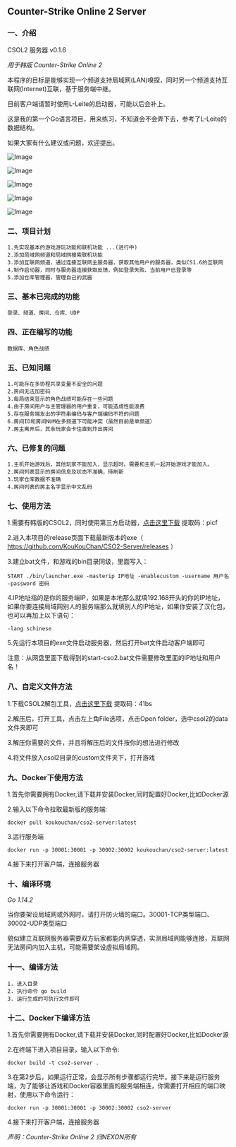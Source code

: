 ## Counter-Strike Online 2 Server 

### 一、介绍

CSOL2 服务器 v0.1.6

*用于韩版 Counter-Strike Online 2*

本程序的目标是能够实现一个频道支持局域网(LAN)嗅探，同时另一个频道支持互联网(Internet)互联，基于服务端中继。

目前客户端请暂时使用L-Leite的启动器，可能以后会补上。

这是我的第一个Go语言项目，用来练习，不知道会不会弄下去，参考了L-Leite的数据结构。

如果大家有什么建议或问题，欢迎提出。

![Image](./photos/main.png)

![Image](./photos/intro.png)

![Image](./photos/channel.png)

![Image](./photos/ingame.jpg)

![Image](./photos/result.jpg)

### 二、项目计划

    1.先实现基本的游戏游玩功能和联机功能 ...(进行中)
    2.添加局域网频道和局域网搜索联机功能
    3.添加互联网频道，通过连接互联网主服务器，获取其他用户的服务器，类似CS1.6的互联网
    4.制作启动器，同时与服务器连接获取反馈，例如登录失败、当前用户已登录等
    5.添加仓库管理器，管理自己的武器

### 三、基本已完成的功能

    登录、频道、房间、仓库、UDP

### 四、正在编写的功能

    数据库、角色战绩

### 五、已知问题

    1.可能存在多协程共享变量不安全的问题
    2.房间无法加密码
    3.每局结束显示的角色战绩可能存在一些问题
    4.由于房间用户与主管理器的用户重复，可能造成性能浪费
    5.存在服务端发出的字符串编码与客户端编码不符的问题
    6.房间ID和房间NUM在多频道下可能冲突（虽然目前是单频道）
    7.房主离开后，其余玩家会卡住直到炸出房间

### 六、已修复的问题

    1.主机开始游戏后，其他玩家不能加入，显示超时。需要和主机一起开始游戏才能加入。
    2.房间列表显示的房间信息及状态不准确，待刷新
    3.玩家仓库数据不准确
    4.房间列表的房主名字显示中文乱码

### 七、使用方法

1.需要有韩版的CSOL2，同时使用第三方启动器，[点击这里下载](https://pan.baidu.com/s/13wEMinbj6E2Z9lds20NU3A) 提取码：picf

2.进入本项目的release页面下载最新版本的exe（ https://github.com/KouKouChan/CSO2-Server/releases ）

3.建立bat文件，和游戏的bin目录同级，里面写入：

    START ./bin/launcher.exe -masterip IP地址 -enablecustom -username 用户名 -password 密码

4.IP地址指的是你的服务端IP，如果是本地那么就填192.168开头的你的IP地址，如果你要连接局域网别人的服务端那么就填别人的IP地址，如果你安装了汉化包，也可以再加上以下语句：

    -lang schinese

5.先运行本项目的exe文件启动服务器，然后打开bat文件启动客户端即可

注意：从网盘里面下载得到的start-cso2.bat文件需要修改里面的IP地址和用户名！

### 八、自定义文件方法

1.下载CSOL2解包工具，[点击这里下载](https://pan.baidu.com/s/14q1SoIdHwp1casMWG2OS-w) 提取码：41bs

2.解压后，打开工具，点击左上角File选项，点击Open folder，选中csol2的data文件夹即可

3.解压你需要的文件，并且将解压后的文件按你的想法进行修改

4.将文件放入csol2目录的custom文件夹下，打开游戏

### 九、Docker下使用方法

1.首先你需要拥有Docker,请下载并安装Docker,同时配置好Docker,比如Docker源

2.输入以下命令拉取最新版的服务端:

    docker pull koukouchan/cso2-server:latest

3.运行服务端

    docker run -p 30001:30001 -p 30002:30002 koukouchan/cso2-server:latest

4.接下来打开客户端，连接服务器

### 十、编译环境

*Go 1.14.2*

当你要架设局域网或外网时，请打开防火墙的端口。30001-TCP类型端口、30002-UDP类型端口

貌似建立互联网服务器需要双方玩家都能内网穿透，实测局域网能够连接，互联网无法房间内加入主机，可能需要架设虚拟局域网。

### 十一、编译方法

    1. 进入目录
    2. 执行命令 go build
    3. 运行生成的可执行文件即可

### 十二、Docker下编译方法

1.首先你需要拥有Docker,请下载并安装Docker,同时配置好Docker,比如Docker源

2.在终端下进入项目目录，输入以下命令:

    docker build -t cso2-server .

3.在第2步后，如果运行正常，会显示所有步骤都运行完毕。接下来是运行服务端，为了能够让游戏和Docker容器里面的服务端相连，你需要打开相应的端口映射，使用以下命令运行：

    docker run -p 30001:30001 -p 30002:30002 cso2-server

4.接下来打开客户端，连接服务器

*声明：Counter-Strike Online 2 归NEXON所有*
